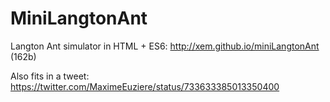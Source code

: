 MiniLangtonAnt
==

Langton Ant simulator in HTML + ES6: http://xem.github.io/miniLangtonAnt (162b)

Also fits in a tweet: https://twitter.com/MaximeEuziere/status/733633385013350400